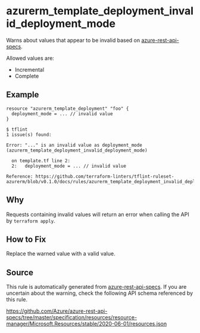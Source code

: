 <!--- This file generated by `tools/apispec-rule-gen/main.go`. DO NOT EDIT --->

# azurerm_template_deployment_invalid_deployment_mode

Warns about values that appear to be invalid based on [azure-rest-api-specs](https://github.com/Azure/azure-rest-api-specs).

Allowed values are:
- Incremental
- Complete

## Example

```hcl
resource "azurerm_template_deployment" "foo" {
  deployment_mode = ... // invalid value
}
```

```
$ tflint
1 issue(s) found:

Error: "..." is an invalid value as deployment_mode (azurerm_template_deployment_invalid_deployment_mode)

  on template.tf line 2:
  2:   deployment_mode = ... // invalid value

Reference: https://github.com/terraform-linters/tflint-ruleset-azurerm/blob/v0.1.0/docs/rules/azurerm_template_deployment_invalid_deployment_mode.md

```

## Why

Requests containing invalid values will return an error when calling the API by `terraform apply`.

## How to Fix

Replace the warned value with a valid value.

## Source

This rule is automatically generated from [azure-rest-api-specs](https://github.com/Azure/azure-rest-api-specs). If you are uncertain about the warning, check the following API schema referenced by this rule.

https://github.com/Azure/azure-rest-api-specs/tree/master/specification/resources/resource-manager/Microsoft.Resources/stable/2020-06-01/resources.json
